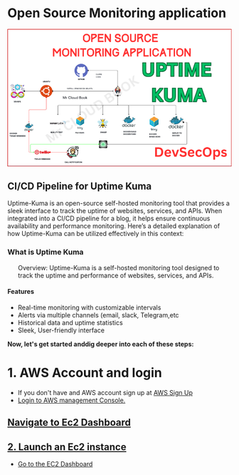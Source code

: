 # Open Source Monitoring application

![image](monitoring.png)

<h2> CI/CD Pipeline for Uptime Kuma</h2>
<p>Uptime-Kuma is an open-source self-hosted monitoring tool that provides a sleek 
  interface to track the uptime of websites, services, and APIs. When integrated into 
  a CI/CD pipeline for a blog, it helps ensure continuous availability and performance 
  monitoring. Here’s a detailed explanation of how Uptime-Kuma can be utilized effectively in this context:</p>

<h3>What is Uptime Kuma</h3>
<div>
  <ul>
    Overview: Uptime-Kuma is a self-hosted monitoring tool designed to track
    the uptime and performance of websites, services, and APIs.
  </ul>
  <h4>Features</h4>
  <ul>
    <li>Real-time monitoring with customizable intervals</li>
    <li>Alerts via multiple channels (email, slack, Telegram,etc</li>
    <li>Historical data and uptime statistics</li>
    <li>Sleek, User-friendly interface</li>
  </ul>
</div>
 <b> Now, let's get started anddig deeper into each of these steps:</b>
<h1>1. AWS Account and login</h1>
<ul>
  <li>If you don't have and AWS account sign up at <a href="https://aws.amazon.com/activate/registration">AWS Sign Up</li>
  <li>Login to AWS management Console.</li>
</ul>

 <h2><strong>Navigate to Ec2 Dashboard</strong></h2>
<h2>2. Launch an Ec2 instance</h2>
<ul>
  <li>Go to the <a href="https://aws.amazon.com/console/ec2/">EC2 Dashboard</a>
</li>
</ul>
